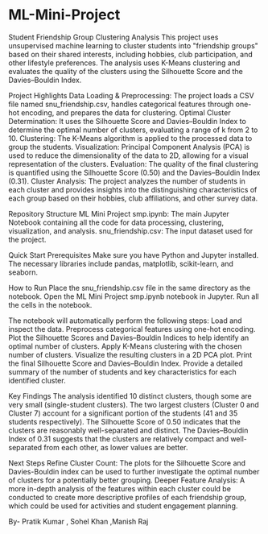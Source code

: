 # ML-Mini-Project

Student Friendship Group Clustering Analysis
This project uses unsupervised machine learning to cluster students into "friendship groups" based on their shared interests, including hobbies, club participation, and other lifestyle preferences. The analysis uses K-Means clustering and evaluates the quality of the clusters using the Silhouette Score and the Davies–Bouldin Index.

Project Highlights
Data Loading & Preprocessing: The project loads a CSV file named snu_friendship.csv, handles categorical features through one-hot encoding, and prepares the data for clustering.
Optimal Cluster Determination: It uses the Silhouette Score and Davies–Bouldin Index to determine the optimal number of clusters, evaluating a range of k from 2 to 10.
Clustering: The K-Means algorithm is applied to the processed data to group the students.
Visualization: Principal Component Analysis (PCA) is used to reduce the dimensionality of the data to 2D, allowing for a visual representation of the clusters.
Evaluation: The quality of the final clustering is quantified using the Silhouette Score (0.50) and the Davies–Bouldin Index (0.31).
Cluster Analysis: The project analyzes the number of students in each cluster and provides insights into the distinguishing characteristics of each group based on their hobbies, club affiliations, and other survey data.

Repository Structure
ML Mini Project smp.ipynb: The main Jupyter Notebook containing all the code for data processing, clustering, visualization, and analysis.
snu_friendship.csv: The input dataset used for the project.

Quick Start
Prerequisites
Make sure you have Python and Jupyter installed. The necessary libraries include pandas, matplotlib, scikit-learn, and seaborn.

How to Run
Place the snu_friendship.csv file in the same directory as the notebook.
Open the ML Mini Project smp.ipynb notebook in Jupyter.
Run all the cells in the notebook.

The notebook will automatically perform the following steps:
Load and inspect the data.
Preprocess categorical features using one-hot encoding.
Plot the Silhouette Scores and Davies–Bouldin Indices to help identify an optimal number of clusters.
Apply K-Means clustering with the chosen number of clusters.
Visualize the resulting clusters in a 2D PCA plot.
Print the final Silhouette Score and Davies–Bouldin Index.
Provide a detailed summary of the number of students and key characteristics for each identified cluster.

Key Findings
The analysis identified 10 distinct clusters, though some are very small (single-student clusters).
The two largest clusters (Cluster 0 and Cluster 7) account for a significant portion of the students (41 and 35 students respectively).
The Silhouette Score of 0.50 indicates that the clusters are reasonably well-separated and distinct.
The Davies–Bouldin Index of 0.31 suggests that the clusters are relatively compact and well-separated from each other, as lower values are better.

Next Steps
Refine Cluster Count: The plots for the Silhouette Score and Davies-Bouldin index can be used to further investigate the optimal number of clusters for a potentially better grouping.
Deeper Feature Analysis: A more in-depth analysis of the features within each cluster could be conducted to create more descriptive profiles of each friendship group, which could be used for activities and student engagement planning.



By- Pratik Kumar , Sohel Khan ,Manish Raj
